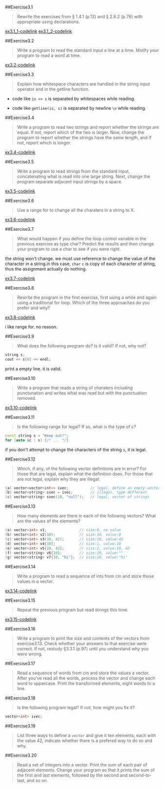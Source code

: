 ##Exercise3.1

> Rewrite the exercises from § 1.4.1 (p.13) and § 2.6.2 (p.76) with appropriate using declarations.

[ex3.1_1-codelink](exercise3.1_1.cc)
[ex3.1_2-codelink](exercise3.1_2.cc)

##Exercise3.2

> Write a program to read the standard input a line at a time. Motify your program to read a word at time.

[ex3.2-codelink](exercise3.2.cc)

##Exercise3.3

> Explain how whitespace characters are handled in the string input operator and in the getline function.

- code like `is >> s` is separated by whitespaces while reading.

- code like `getline(is, s)` is separated by newline `\n` while reading.

##Exercise3.4

> Write a program to read two strings and report whether the strings are equal. If not, report which of the two is larger. Now, change the program to report whether the strings have the same length, and if not, report which is longer.

[ex3.4-codelink](exercise3.4.cc)

##Exercise3.5

> Write a program to read strings from the standard input, concatenating what is read into one large string. Next, change the program separate adjacent input strings by a space.

[ex3.5-codelink](exercise3.5.cc)

##Exercise3.6

> Use a range for to change all the charaters in a string to X.

[ex3.6-codelink](exercise3.6.cc)

##Exercise3.7

> What would happen if you define the loop control variable in the previous exercise as type char? Predict the results and then change your program to use a char to see if you were right.

the string won't change. we must use reference to change the value of the character in a string.in this case, `char` `c` is copy of each character of string, thus the assignment actually do nothing.

[ex3.7-codelink](exercise3.7.cc)

##Exercise3.8

> Rewrite the program in the first exercise, first using a while and again using a traditional for loop. Which of the three approaches do you prefer and why?

[ex3.8-codelink](exercise3.8.cc)

i like range for. no reason.

##Exercise3.9

> What does the following program do? Is it valid? If not, why not?

```cpp
string s;
cout << s[0] << endl;
```

print a empty line. it is valid.

##Exercise3.10

> Write a program that reads a string of charaters including punctunation and writes what was read but with the punctuation removed.

[ex3.10-codelink](exercise3.10)

##Exercise3.11

> Is the following range for legal? If so, what is the type of c?

```cpp
const string s = "Keep out!";
for (auto &c : s) {/* ... */}
```

if you don't attempt to change the characters of the string `s`, it is legal.

##Exercise3.12

> Which, if any, of the following vector definitions are in error? For those that are legal, explain what the definition does. For those that are not legal, explain why they are illegal.

```cpp
(a) vector<vector<int>> ivec;          // legal, define an empty vector
(b) vector<string> svec = ivec;        // illegal, type defferent
(c) vector<string> svec(10, "null");   // legal, vector of strings
```

##Exercise3.13

> How many elements are there in each of the following vectors? What are the values of the elements?

```cpp
(a) vector<int> v1;               // size:0, no value
(b) vector<int> v2(10);           // size:10, value:0
(c) vector<int> v3(10, 42);       // size:10, value:42
(d) vector<int> v4{10};           // size:1, value:10
(e) vector<int> v5{10, 42};       // size:2, value:10, 42
(f) vector<string> v6{10};        // size:10, value:""
(g) vector<string> v7{10, "hi"};  // size:10, value:"hi"
```

##Exercise3.14

> Write a program to read a sequence of ints from cin and store those values in a vector.

[ex3.14-codelink](exercise3.14)

##Exercise3.15

> Repeat the previous program but read strings this time.

[ex3.15-codelink](exercise3.15)

##Exercise3.16

> Write a program to print the size and contents of the vectors from exercise3.13. Check whether your answers to that exercise were correct. If not, restudy §3.3.1 (p.97) until you understand why you were wrong.



##Exercise3.17

> Read a sequence of words from cin and store the values a vector. After you've read all the words, process the vector and change each word to uppercase. Print the transformed elements, eight words to a line.

##Exercise3.18 

> Is the following program legal? If not, how might you fix it?

```cpp
vector<int> ivec;
```

##Exercise3.19

> List three ways to define a `vector` and give it ten elements, each with the value 42, indicate whether there is a prefered way to do so and why.

##Exercise3.20

> Read a set of integers into a vector. Print the sum of each pair of adjacent elements. Change your program so that it prints the sum of the first and last elements, followed by the second and second-to-last, and so on.
